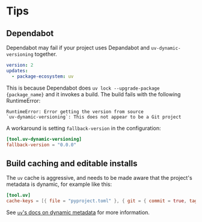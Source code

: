 # Tips

## Dependabot

Dependabot may fail if your project uses Depandabot and `uv-dynamic-versioning` together.

```yml
version: 2
updates:
  - package-ecosystem: uv
```

This is because Dependabot does `uv lock --upgrade-package {package_name}` and it invokes a build. The build fails with the following RuntimeError:

```text
RuntimeError: Error getting the version from source
`uv-dynamic-versioning`: This does not appear to be a Git project
```

A workaround is setting `fallback-version` in the configuration:

```toml
[tool.uv-dynamic-versioning]
fallback-version = "0.0.0"
```

## Build caching and editable installs

The `uv` cache is aggressive, and needs to be made aware that the project's metadata is dynamic, for example like this:

```toml
[tool.uv]
cache-keys = [{ file = "pyproject.toml" }, { git = { commit = true, tags = true }}]
```

See [`uv`'s docs on dynamic metadata](https://docs.astral.sh/uv/concepts/cache/#dynamic-metadata) for more information.
